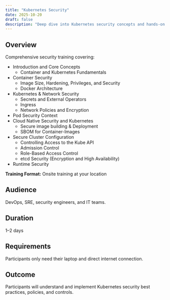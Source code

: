 ```yaml
---
title: "Kubernetes Security"
date: 2025-10-20
draft: false
description: "Deep dive into Kubernetes security concepts and hands-on labs."
---
```


## Overview

Comprehensive security training covering:

- Introduction and Core Concepts
    - Container and Kubernetes Fundamentals
- Container Security
  - Image Size, Hardening, Privileges, and Security
  - Docker Architecture
- Kubernetes & Network Security
    - Secrets and External Operators
    - Ingress
    - Network Policies and Encryption
- Pod Security Context
- Cloud Native Security and Kubernetes
    - Secure image building & Deployment
    - SBOM for Container-Images
- Secure Cluster Configuration
    - Controlling Access to the Kube API
    - Admission Control
    - Role-Based Access Control
    - etcd Security (Encryption and High Availability)
- Runtime Security

**Training Format:** Onsite training at your location  

## Audience

DevOps, SRE, security engineers, and IT teams.

## Duration

1–2 days

## Requirements

Participants only need their laptop and direct internet connection.

## Outcome

Participants will understand and implement Kubernetes security best practices, policies, and controls.